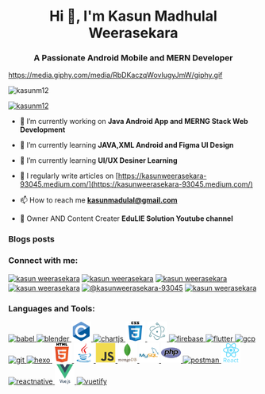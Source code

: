 <h1 align="center">Hi 👋, I'm Kasun Madhulal Weerasekara</h1>
<h3 align="center">A Passionate Android Mobile and MERN Developer </h3>

https://media.giphy.com/media/RbDKaczqWovIugyJmW/giphy.gif

<p align="left"> <img src="https://komarev.com/ghpvc/?username=kasunm12&label=Profile%20views&color=0e75b6&style=flat" alt="kasunm12" /> </p>

<p align="left"> <a href="https://github.com/ryo-ma/github-profile-trophy"><img src="https://github-profile-trophy.vercel.app/?username=kasunm12" alt="kasunm12" /></a> </p>

- 🔭 I’m currently working on **Java Android App and MERNG Stack Web Development**

- 🌱 I’m currently learning **JAVA,XML Android and Figma UI Design**

- 👯 I’m currently learning **UI/UX Desiner Learning**

- 📝 I regularly write articles on [https://kasunweerasekara-93045.medium.com/](https://kasunweerasekara-93045.medium.com/)

- 📫 How to reach me **kasunmadulal@gmail.com**
- 📝 Owner AND Content Creater **EduLIE Solution Youtube channel**

### Blogs posts
<!-- BLOG-POST-LIST:START -->
<!-- BLOG-POST-LIST:END -->

<h3 align="left">Connect with me:</h3>
<p align="left">
<a href="https://linkedin.com/in/kasun weerasekara" target="blank"><img align="center" src="https://cdn.jsdelivr.net/npm/simple-icons@3.0.1/icons/linkedin.svg" alt="kasun weerasekara" height="30" width="40" /></a>
<a href="https://stackoverflow.com/users/kasun weerasekara" target="blank"><img align="center" src="https://cdn.jsdelivr.net/npm/simple-icons@3.0.1/icons/stackoverflow.svg" alt="kasun weerasekara" height="30" width="40" /></a>
<a href="https://fb.com/kasun weerasekara" target="blank"><img align="center" src="https://cdn.jsdelivr.net/npm/simple-icons@3.0.1/icons/facebook.svg" alt="kasun weerasekara" height="30" width="40" /></a>
<a href="https://instagram.com/kasun weerasekara" target="blank"><img align="center" src="https://cdn.jsdelivr.net/npm/simple-icons@3.0.1/icons/instagram.svg" alt="kasun weerasekara" height="30" width="40" /></a>
<a href="https://medium.com/@kasunweerasekara-93045" target="blank"><img align="center" src="https://cdn.jsdelivr.net/npm/simple-icons@3.0.1/icons/medium.svg" alt="@kasunweerasekara-93045" height="30" width="40" /></a>
<a href="https://www.hackerrank.com/kasun weerasekara" target="blank"><img align="center" src="https://cdn.jsdelivr.net/npm/simple-icons@3.0.1/icons/hackerrank.svg" alt="kasun weerasekara" height="30" width="40" /></a>
</p>

<h3 align="left">Languages and Tools:</h3>
<p align="left"> <a href="https://babeljs.io/" target="_blank"> <img src="https://www.vectorlogo.zone/logos/babeljs/babeljs-icon.svg" alt="babel" width="40" height="40"/> </a> <a href="https://www.blender.org/" target="_blank"> <img src="https://download.blender.org/branding/community/blender_community_badge_white.svg" alt="blender" width="40" height="40"/> </a> <a href="https://www.cprogramming.com/" target="_blank"> <img src="https://raw.githubusercontent.com/devicons/devicon/master/icons/c/c-original.svg" alt="c" width="40" height="40"/> </a> <a href="https://www.chartjs.org" target="_blank"> <img src="https://www.chartjs.org/media/logo-title.svg" alt="chartjs" width="40" height="40"/> </a> <a href="https://www.w3schools.com/css/" target="_blank"> <img src="https://raw.githubusercontent.com/devicons/devicon/master/icons/css3/css3-original-wordmark.svg" alt="css3" width="40" height="40"/> </a> <a href="https://www.electronjs.org" target="_blank"> <img src="https://raw.githubusercontent.com/devicons/devicon/master/icons/electron/electron-original.svg" alt="electron" width="40" height="40"/> </a> <a href="https://firebase.google.com/" target="_blank"> <img src="https://www.vectorlogo.zone/logos/firebase/firebase-icon.svg" alt="firebase" width="40" height="40"/> </a> <a href="https://flutter.dev" target="_blank"> <img src="https://www.vectorlogo.zone/logos/flutterio/flutterio-icon.svg" alt="flutter" width="40" height="40"/> </a> <a href="https://cloud.google.com" target="_blank"> <img src="https://www.vectorlogo.zone/logos/google_cloud/google_cloud-icon.svg" alt="gcp" width="40" height="40"/> </a> <a href="https://git-scm.com/" target="_blank"> <img src="https://www.vectorlogo.zone/logos/git-scm/git-scm-icon.svg" alt="git" width="40" height="40"/> </a> <a href="hexo.io/" target="_blank"> <img src="https://www.vectorlogo.zone/logos/hexoio/hexoio-icon.svg" alt="hexo" width="40" height="40"/> </a> <a href="https://www.w3.org/html/" target="_blank"> <img src="https://raw.githubusercontent.com/devicons/devicon/master/icons/html5/html5-original-wordmark.svg" alt="html5" width="40" height="40"/> </a> <a href="https://www.java.com" target="_blank"> <img src="https://raw.githubusercontent.com/devicons/devicon/master/icons/java/java-original.svg" alt="java" width="40" height="40"/> </a> <a href="https://developer.mozilla.org/en-US/docs/Web/JavaScript" target="_blank"> <img src="https://raw.githubusercontent.com/devicons/devicon/master/icons/javascript/javascript-original.svg" alt="javascript" width="40" height="40"/> </a> <a href="https://www.mongodb.com/" target="_blank"> <img src="https://raw.githubusercontent.com/devicons/devicon/master/icons/mongodb/mongodb-original-wordmark.svg" alt="mongodb" width="40" height="40"/> </a> <a href="https://www.mysql.com/" target="_blank"> <img src="https://raw.githubusercontent.com/devicons/devicon/master/icons/mysql/mysql-original-wordmark.svg" alt="mysql" width="40" height="40"/> </a> <a href="https://www.php.net" target="_blank"> <img src="https://raw.githubusercontent.com/devicons/devicon/master/icons/php/php-original.svg" alt="php" width="40" height="40"/> </a> <a href="https://postman.com" target="_blank"> <img src="https://www.vectorlogo.zone/logos/getpostman/getpostman-icon.svg" alt="postman" width="40" height="40"/> </a> <a href="https://reactjs.org/" target="_blank"> <img src="https://raw.githubusercontent.com/devicons/devicon/master/icons/react/react-original-wordmark.svg" alt="react" width="40" height="40"/> </a> <a href="https://reactnative.dev/" target="_blank"> <img src="https://reactnative.dev/img/header_logo.svg" alt="reactnative" width="40" height="40"/> </a> <a href="https://vuejs.org/" target="_blank"> <img src="https://raw.githubusercontent.com/devicons/devicon/master/icons/vuejs/vuejs-original-wordmark.svg" alt="vuejs" width="40" height="40"/> </a> <a href="https://vuetifyjs.com/en/" target="_blank"> <img src="https://bestofjs.org/logos/vuetify.svg" alt="vuetify" width="40" height="40"/> </a> </p>



